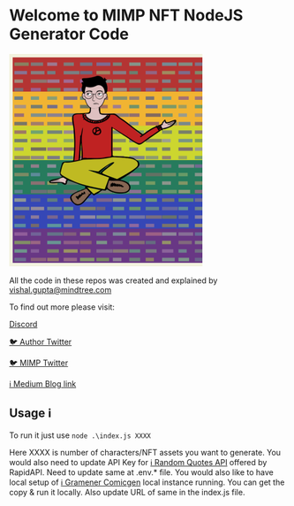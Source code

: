 # Welcome to MIMP NFT NodeJS Generator Code
![](https://github.com/vishalniit/Generate-NFT-MIMP/blob/master/banner.png)

All the code in these repos was created and explained by vishal.gupta@mindtree.com

To find out more please visit:

[ Discord](https://discord.gg/bda5kvmr)

[🐦 Author Twitter](https://twitter.com/guptavishu)

[🐦 MIMP Twitter](https://twitter.com/NFT_MIMP)

[ℹ️ Medium Blog link](https://medium.com/) 

## Usage ℹ️

To run it just use `node .\index.js XXXX`

Here XXXX is number of characters/NFT assets you want to generate.
You would also need to update API Key for [ℹ️ Random Quotes API](https://quotes15.p.rapidapi.com/quotes/random/) offered by RapidAPI.   Need to update same at .env.* file.
You would also like to have local setup of [ℹ️ Gramener Comicgen](https://github.com/gramener/comicgen) local instance running. You can get the copy & run it locally. Also update URL of same in the index.js file.

